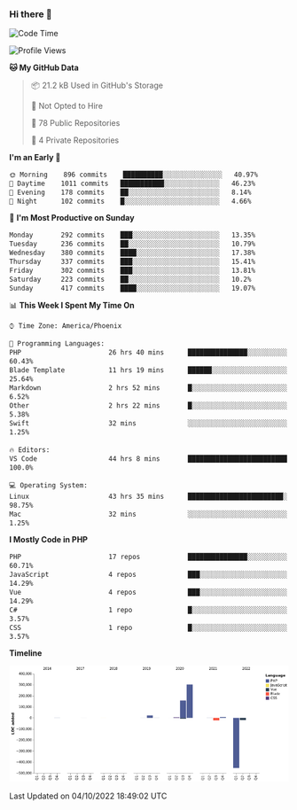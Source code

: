 ### Hi there 👋

<!--START_SECTION:waka-->
![Code Time](http://img.shields.io/badge/Code%20Time-7%2C608%20hrs%201%20min-blue)

![Profile Views](http://img.shields.io/badge/Profile%20Views-0-blue)

**🐱 My GitHub Data** 

> 📦 21.2 kB Used in GitHub's Storage 
 > 
> 🚫 Not Opted to Hire
 > 
> 📜 78 Public Repositories 
 > 
> 🔑 4 Private Repositories  
 > 
**I'm an Early 🐤** 

```text
🌞 Morning    896 commits    ██████████░░░░░░░░░░░░░░░   40.97% 
🌆 Daytime    1011 commits   ███████████░░░░░░░░░░░░░░   46.23% 
🌃 Evening    178 commits    ██░░░░░░░░░░░░░░░░░░░░░░░   8.14% 
🌙 Night      102 commits    █░░░░░░░░░░░░░░░░░░░░░░░░   4.66%

```
📅 **I'm Most Productive on Sunday** 

```text
Monday       292 commits    ███░░░░░░░░░░░░░░░░░░░░░░   13.35% 
Tuesday      236 commits    ██░░░░░░░░░░░░░░░░░░░░░░░   10.79% 
Wednesday    380 commits    ████░░░░░░░░░░░░░░░░░░░░░   17.38% 
Thursday     337 commits    ███░░░░░░░░░░░░░░░░░░░░░░   15.41% 
Friday       302 commits    ███░░░░░░░░░░░░░░░░░░░░░░   13.81% 
Saturday     223 commits    ██░░░░░░░░░░░░░░░░░░░░░░░   10.2% 
Sunday       417 commits    ████░░░░░░░░░░░░░░░░░░░░░   19.07%

```


📊 **This Week I Spent My Time On** 

```text
⌚︎ Time Zone: America/Phoenix

💬 Programming Languages: 
PHP                      26 hrs 40 mins      ███████████████░░░░░░░░░░   60.43% 
Blade Template           11 hrs 19 mins      ██████░░░░░░░░░░░░░░░░░░░   25.64% 
Markdown                 2 hrs 52 mins       █░░░░░░░░░░░░░░░░░░░░░░░░   6.52% 
Other                    2 hrs 22 mins       █░░░░░░░░░░░░░░░░░░░░░░░░   5.38% 
Swift                    32 mins             ░░░░░░░░░░░░░░░░░░░░░░░░░   1.25%

🔥 Editors: 
VS Code                  44 hrs 8 mins       █████████████████████████   100.0%

💻 Operating System: 
Linux                    43 hrs 35 mins      ████████████████████████░   98.75% 
Mac                      32 mins             ░░░░░░░░░░░░░░░░░░░░░░░░░   1.25%

```

**I Mostly Code in PHP** 

```text
PHP                      17 repos            ███████████████░░░░░░░░░░   60.71% 
JavaScript               4 repos             ███░░░░░░░░░░░░░░░░░░░░░░   14.29% 
Vue                      4 repos             ███░░░░░░░░░░░░░░░░░░░░░░   14.29% 
C#                       1 repo              █░░░░░░░░░░░░░░░░░░░░░░░░   3.57% 
CSS                      1 repo              █░░░░░░░░░░░░░░░░░░░░░░░░   3.57%

```


**Timeline**

![Chart not found](https://raw.githubusercontent.com/mikebronner/mikebronner/master/charts/bar_graph.png) 


 Last Updated on 04/10/2022 18:49:02 UTC
<!--END_SECTION:waka-->

<!--
**mikebronner/mikebronner** is a ✨ _special_ ✨ repository because its `README.md` (this file) appears on your GitHub profile.

Here are some ideas to get you started:

- 🔭 I’m currently working on ...
- 🌱 I’m currently learning ...
- 👯 I’m looking to collaborate on ...
- 🤔 I’m looking for help with ...
- 💬 Ask me about ...
- 📫 How to reach me: ...
- 😄 Pronouns: ...
- ⚡ Fun fact: ...
-->

